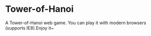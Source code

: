 # Tower-of-Hanoi
A Tower-of-Hanoi web game. You can play it with modern browsers (supports IE8).Enjoy it~
